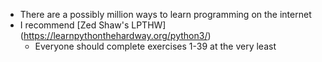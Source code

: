- There are a possibly million ways to learn programming on the internet
- I recommend [Zed Shaw's LPTHW] (https://learnpythonthehardway.org/python3/)
  - Everyone should complete exercises 1-39 at the very least
